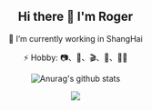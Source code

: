<div align="center">
  
## Hi there 👋  I'm Roger

🔭 I’m currently working in ShangHai

⚡ Hobby: 📷、🏃、🎬、🎵、👨‍💻‍


<!--
[![](https://img.shields.io/badge/JianShu-EA6F5A?&labelColor=222&style=for-the-badge&logo=blog&logoColor=7289DA)](https://www.jianshu.com/u/9308843ed8e2)
-->
  
  
![Anurag's github stats](https://github-readme-stats.vercel.app/api?username=RRRoger&count_private=true&show_icons=true)

<img src="https://github-readme-stats.vercel.app/api/top-langs/?exclude_repo=RRRoger.github.io&username=RRRoger&hide_border=true&show_icons=true&title_color=eee&icon_color=eee&text_color=fff&bg_color=999&langs_count=6&hide=css&card_width=400">

</div>
